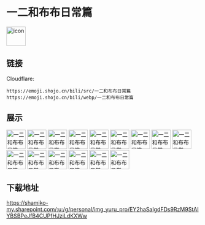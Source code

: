 # 一二和布布日常篇
<img src="https://emoji.shojo.cn/bili/src/一二和布布日常篇/icon.png" width="50" height="50" alt="icon">

## 链接
Cloudflare:
```
https://emoji.shojo.cn/bili/src/一二和布布日常篇
https://emoji.shojo.cn/bili/webp/一二和布布日常篇
```
## 展示
<img src="https://emoji.shojo.cn/bili/src/一二和布布日常篇/一二和布布日常篇-你算老几.png" width="50" height="50" alt="一二和布布日常篇-你算老几">
<img src="https://emoji.shojo.cn/bili/src/一二和布布日常篇/一二和布布日常篇-pickme.png" width="50" height="50" alt="一二和布布日常篇-pickme">
<img src="https://emoji.shojo.cn/bili/src/一二和布布日常篇/一二和布布日常篇-你很奇怪耶.png" width="50" height="50" alt="一二和布布日常篇-你很奇怪耶">
<img src="https://emoji.shojo.cn/bili/src/一二和布布日常篇/一二和布布日常篇-哒咩.png" width="50" height="50" alt="一二和布布日常篇-哒咩">
<img src="https://emoji.shojo.cn/bili/src/一二和布布日常篇/一二和布布日常篇-困.png" width="50" height="50" alt="一二和布布日常篇-困">
<img src="https://emoji.shojo.cn/bili/src/一二和布布日常篇/一二和布布日常篇-吃瓜群众.png" width="50" height="50" alt="一二和布布日常篇-吃瓜群众">
<img src="https://emoji.shojo.cn/bili/src/一二和布布日常篇/一二和布布日常篇-我倒要看看.png" width="50" height="50" alt="一二和布布日常篇-我倒要看看">
<img src="https://emoji.shojo.cn/bili/src/一二和布布日常篇/一二和布布日常篇-说sorry.png" width="50" height="50" alt="一二和布布日常篇-说sorry">
<img src="https://emoji.shojo.cn/bili/src/一二和布布日常篇/一二和布布日常篇-谢谢老板.png" width="50" height="50" alt="一二和布布日常篇-谢谢老板">
<img src="https://emoji.shojo.cn/bili/src/一二和布布日常篇/一二和布布日常篇-看看你的.png" width="50" height="50" alt="一二和布布日常篇-看看你的">
<img src="https://emoji.shojo.cn/bili/src/一二和布布日常篇/一二和布布日常篇-馋了.png" width="50" height="50" alt="一二和布布日常篇-馋了">
<img src="https://emoji.shojo.cn/bili/src/一二和布布日常篇/一二和布布日常篇-让人生气.png" width="50" height="50" alt="一二和布布日常篇-让人生气">
<img src="https://emoji.shojo.cn/bili/src/一二和布布日常篇/一二和布布日常篇-给你两拳.png" width="50" height="50" alt="一二和布布日常篇-给你两拳">
<img src="https://emoji.shojo.cn/bili/src/一二和布布日常篇/一二和布布日常篇-转身离开.png" width="50" height="50" alt="一二和布布日常篇-转身离开">
<img src="https://emoji.shojo.cn/bili/src/一二和布布日常篇/一二和布布日常篇-巴适的很.png" width="50" height="50" alt="一二和布布日常篇-巴适的很">

## 下载地址

https://shamiko-my.sharepoint.com/:u:/g/personal/img_yuru_pro/EY2haSaIgdFDs9RzM9StAIYBSBPeJfB4CUPfHJziLdKXWw